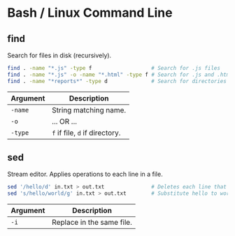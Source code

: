 # Bash / Linux Command Line

## find

Search for files in disk (recursively).

```bash
find . -name "*.js" -type f                   # Search for .js files
find . -name "*.js" -o -name "*.html" -type f # Search for .js and .html files
find . -name "*reports*" -type d              # Search for directories containing 'reports'
```

| Argument     | Description                    |
|--------------|--------------------------------|
| `-name`      | String matching name.          |
| `-o`         | ... OR ...                     |
| `-type`      | `f` if file, `d` if directory. |


## sed

Stream editor. Applies operations to each line in a file.

```bash
sed '/hello/d' in.txt > out.txt               # Deletes each line that contains `hello`
sed 's/hello/world/g' in.txt > out.txt        # Substitute hello to world in in.txt, write result to out.txt
```

| Argument     | Description                 |
|--------------|-----------------------------|
| `-i`         | Replace in the same file.   |
